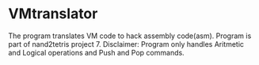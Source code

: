 # VMtranslator

The program translates VM code to hack assembly code(asm). Program is part of nand2tetris project 7.
Disclaimer: Program only handles Aritmetic and Logical operations and Push and Pop commands.

